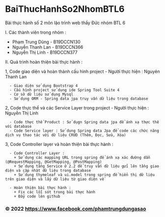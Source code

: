 # BaiThucHanhSo2NhomBTL6
Bài thực hành số 2 môn lậo trình web thầy Đức nhóm BTL 6

I. Các thành viên trong nhóm :
  + Phạm Trung Dũng - B19DCCN130
  + Nguyễn Thanh Lan - B19DCCN366
  + Nguyễn Thị Linh - B19DCCN377
  
II. Quá trình hoàn thiện bài thực hành :
  
  1, Code giao diện và hoàn thành cấu hình project - Người thực hiện : Nguyên Thanh Lan
    
      - Giao diện sử dụng Bootstrap 4 
      - Cấu hình project sử dụng ide Spring Tool Suite 4 
      - Cơ sở dữ liệu sử dụng Mysql 
      - Sử dụng ORM - Spring data jpa truy vấn dữ liệu trong database
     
  2, Code thực thể và các Service Layer trong project - Người thực hiện : Nguyễn Thị Linh
    
      - Code thực thể Product : Sử dụgn Spring data jpa để ánh xạ thực thể với database
      - Code Service layer : Sử dụng Spring data Jpa để code các chức năng dịch vụ thao tác với dữ liệu CRUD (Thêm, Đọc, Sửa, Xóa)
  
  3, Code Controller layer và hoàn thiện bài thực hành :
    
      - Code Controller Layer : 
        + Sử dụng các mapping URL trong spring để ánh xạ xác đường dẫn (@RequestMapping, @GetMapping, @PostMapping)
        + Sử dụng tầng Service ở 2.2 để truy vấn dữ liệu gửi lên tầng giao diện và cập nhật dữ liệu trong database
        + Sử dụng thymeleaf và ui.model trong spring để hiển thị dữ liệu trên giao diện và lấy dữ liệu từ giao diện về
      
      - Hoàn thiện bài thực hành :
        + Fix các lỗi sót trong bài thực hành
        + Đẩy code lên github 
### © 2022 https://www.facebook.com/phamtrungdungasao
